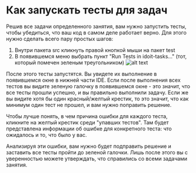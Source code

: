 # Как запускать тесты для задач
Решив все задачи определенного занятия, вам нужно запустить тесты, чтобы убедиться, что ваш код в самом деле работает верно.
Для этого нужно сделать всего пару простых шагов:
1. Внутри пакета src кликнуть правой кнопкой мыши на пакет test
2. В появившемся меню выбрать пункт "Run Tests in idoit-tasks..." (тот, который помечен зеленым треугольником)
![alt text](https://s3.us-west-2.amazonaws.com/secure.notion-static.com/8d764d1d-a6d8-43cc-9140-f0bd479c9bb6/Screen_Shot_2022-11-20_at_12.09.47_PM.png?X-Amz-Algorithm=AWS4-HMAC-SHA256&X-Amz-Content-Sha256=UNSIGNED-PAYLOAD&X-Amz-Credential=AKIAT73L2G45EIPT3X45%2F20221120%2Fus-west-2%2Fs3%2Faws4_request&X-Amz-Date=20221120T101235Z&X-Amz-Expires=86400&X-Amz-Signature=4e3c36e2939e1fd5e57d6b570463f4af0918bd6cfe948841074df964a1533019&X-Amz-SignedHeaders=host&response-content-disposition=filename%3D%22Screen%2520Shot%25202022-11-20%2520at%252012.09.47%2520PM.png%22&x-id=GetObject)

После этого тесты запустятся. Вы увидете их выполнение в появившемся окне в нижней части IDE.
Если после выполнения всех тестов вы видите зеленую галочку в появившемся окне - это значит, что все тесты прошли успешно, и вы правильно выполнили задачу.
Если же вы видите хотя бы один красный/желтый крестик, то это значит, что как минимум один тест не прошел, и вам нужно поправить решение.

Чтобы лучше понять, в чем причина ошибки для каждого теста, кликните на желтый крестик среди "упавших тестов".
Там будет представлена информации об ошибке для конкретного теста:
что ожидалось и то, что было у вас.

Анализируя эти ошибки, вам нужно будет подправить решение и заставить все тесты пройти до зеленой галочки. Лишь после этого вы с уверенностью можете утверждать, что справились со всеми задачами занятия.